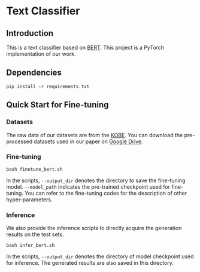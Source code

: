 # Text Classifier
## Introduction

This is a text classifier based on [BERT](https://arxiv.org/abs/1810.04805). This project is a PyTorch implementation of our work.

## Dependencies

```
pip install -r requirements.txt
```

## Quick Start for Fine-tuning

### Datasets

The raw data of our datasets are from the [KOBE](https://arxiv.org/abs/1903.12457). You can download the pre-processed datasets used in our paper on [Google Drive](https://drive.google.com/drive/folders/1xKaIHIm8TLBu6IlTVMFYX4zge2zM3lwi?usp=sharing).

### Fine-tuning

```shell
bash finetune_bert.sh
```

In the scripts, `--output_dir` denotes the directory to save the fine-tuning model. `--model_path` indicates the pre-trained checkpoint used for fine-tuning. You can refer to the fine-tuning codes for the description of other hyper-parameters.

### Inference

We also provide the inference scripts to directly acquire the generation results on the test sets.

```shell
bash infer_bert.sh
```

In the scripts, `--output_dir` denotes the directory of model checkpoint used for inference. The generated results are also saved in this directory.
